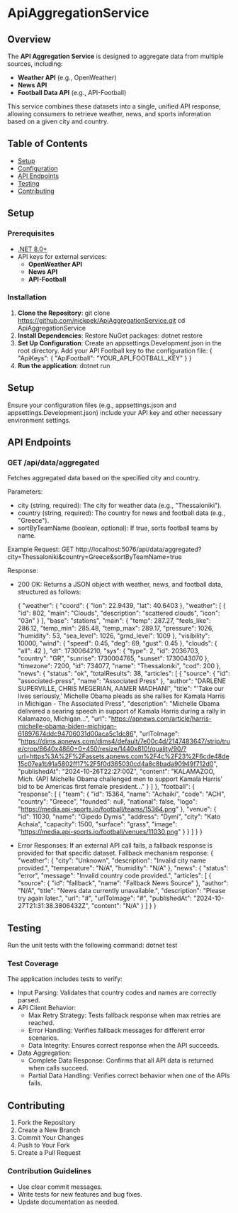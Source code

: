 # ApiAggregationService
## Overview
The **API Aggregation Service** is designed to aggregate data from multiple sources, including:
- **Weather API** (e.g., OpenWeather)
- **News API**
- **Football Data API** (e.g., API-Football)

This service combines these datasets into a single, unified API response, allowing consumers to retrieve weather, news, and sports information based on a given city and country.

## Table of Contents
- [Setup](#setup)
- [Configuration](#configuration)
- [API Endpoints](#api-endpoints)
- [Testing](#testing)
- [Contributing](#contributing)

## Setup

### Prerequisites
- [.NET 8.0+](https://dotnet.microsoft.com/download)
- API keys for external services:
  - **OpenWeather API**
  - **News API**
  - **API-Football**

### Installation
1. **Clone the Repository**:
   git clone https://github.com/nickpek/ApiAggregationService.git
   cd ApiAggregationService
2. **Install Dependencies**:
    Restore NuGet packages:
    dotnet restore
3. **Set Up Configuration**:
    Create an appsettings.Development.json in the root directory.
    Add your API Football key to the configuration file:
    {
        "ApiKeys": {
                "ApiFootball": "YOUR_API_FOOTBALL_KEY"
        }
    }
4. **Run the application**:
    dotnet run

## Setup
Ensure your configuration files (e.g., appsettings.json and appsettings.Development.json) include your API key and other necessary environment settings.

## API Endpoints

### GET /api/data/aggregated
Fetches aggregated data based on the specified city and country.

Parameters:
- city (string, required): The city for weather data (e.g., "Thessaloniki").
- country (string, required): The country for news and football data (e.g., "Greece").
- sortByTeamName (boolean, optional): If true, sorts football teams by name.

Example Request:
GET http://localhost:5076/api/data/aggregated?city=Thessaloniki&country=Greece&sortByTeamName=true

Response:
- 200 OK: Returns a JSON object with weather, news, and football data, structured as follows:

  {
    "weather": {
    "coord": {
      "lon": 22.9439,
      "lat": 40.6403
    },
    "weather": [
      {
        "id": 802,
        "main": "Clouds",
        "description": "scattered clouds",
        "icon": "03n"
      }
    ],
    "base": "stations",
    "main": {
      "temp": 287.27,
      "feels_like": 286.12,
      "temp_min": 285.48,
      "temp_max": 289.17,
      "pressure": 1026,
      "humidity": 53,
      "sea_level": 1026,
      "grnd_level": 1009
    },
    "visibility": 10000,
    "wind": {
      "speed": 0.45,
      "deg": 69,
      "gust": 0.45
    },
    "clouds": {
      "all": 42
    },
    "dt": 1730064210,
    "sys": {
      "type": 2,
      "id": 2036703,
      "country": "GR",
      "sunrise": 1730004765,
      "sunset": 1730043070
    },
    "timezone": 7200,
    "id": 734077,
    "name": "Thessaloniki",
    "cod": 200
  },
  "news": {
    "status": "ok",
    "totalResults": 38,
    "articles": [
      {
        "source": {
          "id": "associated-press",
          "name": "Associated Press"
        },
        "author": "DARLENE SUPERVILLE, CHRIS MEGERIAN, AAMER MADHANI",
        "title": "'Take our lives seriously,' Michelle Obama pleads as she rallies for Kamala Harris in Michigan - The Associated Press",
        "description": "Michelle Obama delivered a searing speech in support of Kamala Harris during a rally in Kalamazoo, Michigan...",
        "url": "https://apnews.com/article/harris-michelle-obama-biden-michigan-61897674ddc94706031d00aca5c1dc86",
        "urlToImage": "https://dims.apnews.com/dims4/default/7e00c4d/2147483647/strip/true/crop/8640x4860+0+450/resize/1440x810!/quality/90/?url=https%3A%2F%2Fassets.apnews.com%2F4c%2F23%2F6cde48de15c07ea1b91a5802ff17%2F5f0d365030cd4a8c8bada90949f712d0",
        "publishedAt": "2024-10-26T22:27:00Z",
        "content": "KALAMAZOO, Mich. (AP) Michelle Obama challenged men to support Kamala Harris' bid to be Americas first female president..."
      }
    ]
  },
  "football": {
    "response": [
      {
        "team": {
          "id": 15364,
          "name": "Achaiki",
          "code": "ACH",
          "country": "Greece",
          "founded": null,
          "national": false,
          "logo": "https://media.api-sports.io/football/teams/15364.png"
        },
        "venue": {
          "id": 11030,
          "name": "Gipedo Dymis",
          "address": "Dymi",
          "city": "Kato Achaia",
          "capacity": 1500,
          "surface": "grass",
          "image": "https://media.api-sports.io/football/venues/11030.png"
        }
      }
    ]
  }
}

- Error Responses: If an external API call fails, a fallback response is provided for that specific dataset.
Fallback mechanism response:
{
  "weather": {
    "city": "Unknown",
    "description": "Invalid city name provided.",
    "temperature": "N/A",
    "humidity": "N/A"
  },
  "news": {
    "status": "error",
    "message": "Invalid country code provided.",
    "articles": [
      {
        "source": {
          "id": "fallback",
          "name": "Fallback News Source"
        },
        "author": "N/A",
        "title": "News data currently unavailable.",
        "description": "Please try again later.",
        "url": "#",
        "urlToImage": "#",
        "publishedAt": "2024-10-27T21:31:38.3806432Z",
        "content": "N/A"
      }
    ]
  }
}

## Testing

Run the unit tests with the following command:
dotnet test

### Test Coverage
The application includes tests to verify:
- Input Parsing: Validates that country codes and names are correctly parsed.
- API Client Behavior:
  - Max Retry Strategy: Tests fallback response when max retries are reached.
  - Error Handling: Verifies fallback messages for different error scenarios.
  - Data Integrity: Ensures correct response when the API succeeds.
- Data Aggregation:
  - Complete Data Response: Confirms that all API data is returned when calls succeed.
  - Partial Data Handling: Verifies correct behavior when one of the APIs fails.

## Contributing

1. Fork the Repository
2. Create a New Branch
3. Commit Your Changes
4. Push to Your Fork
5. Create a Pull Request

### Contribution Guidelines
- Use clear commit messages.
- Write tests for new features and bug fixes.
- Update documentation as needed.